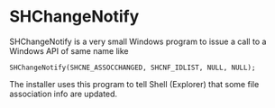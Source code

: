 SHChangeNotify
==============

SHChangeNotify is a very small Windows program to issue a call to a Windows API of same name like
```
SHChangeNotify(SHCNE_ASSOCCHANGED, SHCNF_IDLIST, NULL, NULL);
```
The installer uses this program to tell Shell (Explorer) that some file association info are updated.
